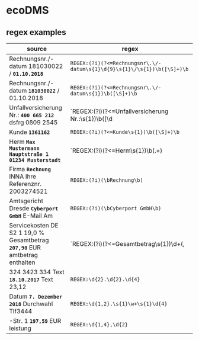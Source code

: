 # ecoDMS

## regex examples

|source|regex|
|-|-|
|Rechnungsnr./-datum 181030022 / **`01.10.2018`**|`REGEX:(?i)(?<=Rechnungsnr\.\/-datum\s{1}\d{9}\s{1}\/\s{1})\b([\S]+)\b`|
|Rechnungsnr./-datum **`181030022`** / 01.10.2018|`REGEX:(?i)(?<=Rechnungsnr\.\/-datum\s{1})\b([\S]+)\b`|
|Unfallversicherung Nr.: **`400 665 212 `** dsfrg 0ß09 2545|`REGEX:(?i)(?<=Unfallversicherung Nr.:\s{1})\b([\d|\s]+)\b`|
|Kunde **`1361162`**|`REGEX:(?i)(?<=Kunde\s{1})\b([\S]+)\b`|
|Herm **`Max Mustermann Hauptstraße 1 01234 Musterstadt`**|`REGEX:(?i)(?<=Herm\s{1})\b(.+)|(?<=Herrn\s{1})\b(.+)\b`|
|Firma **`Rechnung`** INNA Ihre Referenznr. 2003274521|`REGEX:(?i)(\bRechnung\b)`|
|Amtsgericht Dresde **`Cyberport GmbH`** E-Mail Am|`REGEX:(?i)(\bCyberport GmbH\b)`|
|Servicekosten DE S2 1 19,0 % Gesamtbetrag **`207,90`** EUR amtbetrag enthalten|`REGEX:(?i)(?<=Gesamtbetrag\s{1})\d+(,|.)\d+`|
|324 3423 334 Text **`18.10.2017`** Text 23,12|`REGEX:\d{2}.\d{2}.\d{4}`|
|Datum **`7. Dezember 2018`** Durchwahl Tlf3444|`REGEX:\d{1,2}.\s{1}\w+\s{1}\d{4}`|
| -Str. 1 **`197,59`** EUR leistung|`REGEX:\d{1,4},\d{2}`|
